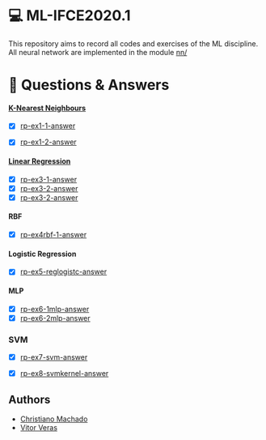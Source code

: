 # :computer: ML-IFCE2020.1 
This repository aims to record all codes and exercises of the ML discipline. All neural network are implemented in the module [nn/](nn/)

# :pencil: Questions & Answers
#### [K-Nearest Neighbours](homework/rp-ex1.pdf)

- [x] [rp-ex1-1-answer](rp-ex1-1-answer.ipynb)
- [x] [rp-ex1-2-answer](rp-ex1-2-answer.ipynb)


#### [Linear Regression]()
 - [x] [rp-ex3-1-answer](rp-ex3-1-answer.ipynb)
 - [x] [rp-ex3-2-answer](rp-ex3-2-answer.ipynb)
 - [x] [rp-ex3-2-answer](rp-ex3-3-answer.ipynb)

#### RBF
- [x] [rp-ex4rbf-1-answer](rp-ex4rbf-1-answer.ipynb)

#### Logistic Regression
- [x] [rp-ex5-reglogistc-answer](rp-ex5-reglogistc-answer.ipynb)

#### MLP
- [x] [rp-ex6-1mlp-answer](rp-ex6-1mlp-answer.ipynb)
- [x] [rp-ex6-2mlp-answer](rp-ex6-2mlp-answer.ipynb)

### SVM
- [x] [rp-ex7-svm-answer](rp-ex7-svm-answer.ipynb)
- [x] [rp-ex8-svmkernel-answer](rp-ex8-svmkernel-answer.ipynb)


## Authors
  - [Christiano Machado](https://github.com/chrismachado)
  - [Vitor Veras](https://github.com/vitorverasm) 
 